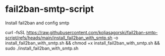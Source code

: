 # fail2ban-smtp-script
Install fail2ban and config smtp


curl -fsSL https://raw.githubusercontent.com/koljasagorski/fail2ban-smtp-script/refs/heads/main/install_fail2ban_with_smtp.sh -o install_fail2ban_with_smtp.sh && chmod +x install_fail2ban_with_smtp.sh && sudo ./install_fail2ban_with_smtp.sh
